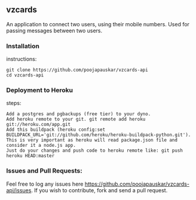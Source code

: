 ## vzcards 
An application to connect two users, using their mobile numbers. Used for passing messages between two users.

### Installation
instructions:

    git clone https://github.com/poojapauskar/vzcards-api
    cd vzcards-api

### Deployment to Heroku
steps:

    Add a postgres and pgbackups (free tier) to your dyno.
    Add heroku remote to your git. git remote add heroku git://heroku.com/app.git
    Add this buildpack (heroku config:set BUILDPACK_URL='git://github.com/heroku/heroku-buildpack-python.git'). This is very important as heroku will read package.json file and consider it a node.js app.
    Just do your changes and push code to heroku remote like: git push heroku HEAD:master

### Issues and Pull Requests:
Feel free to log any issues here https://github.com/poojapauskar/vzcards-api/issues. If you wish to contribute, fork and send a pull request.

